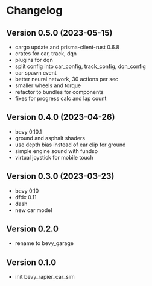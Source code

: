 # Changelog

## Version 0.5.0 (2023-05-15)

- cargo update and prisma-client-rust 0.6.8
- crates for car, track, dqn
- plugins for dqn
- split config into car_config, track_config, dqn_config
- car spawn event
- better neural network, 30 actions per sec
- smaller wheels and torque
- refactor to bundles for components
- fixes for progress calc and lap count

## Version 0.4.0 (2023-04-26)

- bevy 0.10.1
- ground and asphalt shaders
- use depth bias instead of ear clip for ground
- simple engine sound with fundsp
- virtual joystick for mobile touch

## Version 0.3.0 (2023-03-23)

- bevy 0.10
- dfdx 0.11
- dash
- new car model

## Version 0.2.0

- rename to bevy_garage

## Version 0.1.0

- init bevy_rapier_car_sim
